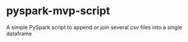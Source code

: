# pyspark-mvp-script
A simple PySpark script to append or join several csv files into a single dataframe
